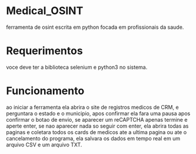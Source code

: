 # Medical_OSINT

ferramenta de osint escrita em python focada em profissionais da saude.

# Requerimentos

voce deve ter a biblioteca selenium e python3 no sistema.

# Funcionamento 

ao iniciar a ferramenta ela abrira o site de registros medicos de CRM, e perguntara o estado e o municipio, 
apos confirmar ela fara uma pausa apos confirmar o botao de envio, se aparecer um reCAPTCHA apenas termine e aperte enter, se nao aparecer nada so seguir com enter,
ela abrira todas as paginas e coletara todos os cards de medicos ate a ultima pagina ou ate o cancelamento do programa, 
ela salvara os dados em tempo real em um arquivo CSV e um arquivo TXT.


